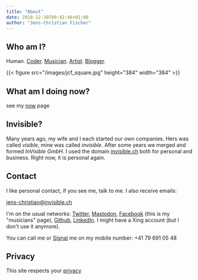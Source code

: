 ```yaml
---
title: "About"
date: 2018-12-30T09:42:46+01:00
author: "Jens-Christian Fischer"
---
```


## Who am I?

Human. [Coder](/categories/code). [Musician](/categories/music). [Artist](/categories/art).
[Blogger](/categories/musings). 

{{< figure src="/images/jcf_square.jpg" height="384" width="384" >}}

## What am I doing now?

see my [now](/now) page

## Invisible?

Many years ago, my wife and I each started our own companies. Hers was called *visible*, mine was called *invisible*.
After some years we merged and formed *InVisible GmbH*. I used the domain [invisible.ch](https://invisible.ch) both
for personal and business. Right now, it is personal again. 

## Contact

I like personal contact, if you see me, talk to me. I also receive emails:

[jens-christian@invisible.ch](mailto:jens-christian@invisible.ch)

I'm on the usual networks: [Twitter](https://twitter.com/jcfischer), 
[Mastodon](https://mastodon.green/@jcfischer), 
[Facebook](https://www.facebook.com/JensChristianFischer) (this is my "musicians" page), 
[Github](https://github.com/jcfischer),
[LinkedIn](https://www.linkedin.com/in/jenscfischer/). 
I might have a Xing account (but I don't use it
anymore).

You can call me or [Signal](https://signal.org/) me on my mobile number: +41 79 691 05 48

## Privacy

This site respects your [privacy](/pages/privacy)


